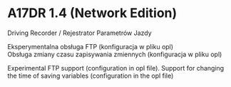 # A17DR 1.4 (Network Edition)
 Driving Recorder / Rejestrator Parametrów Jazdy

Eksperymentalna obsługa FTP (konfiguracja w pliku opl)
<br>
Obsługa zmiany czasu zapisywania zmiennych (konfiguracja w pliku opl)

Experimental FTP support (configuration in opl file).
Support for changing the time of saving variables (configuration in the opl file)
